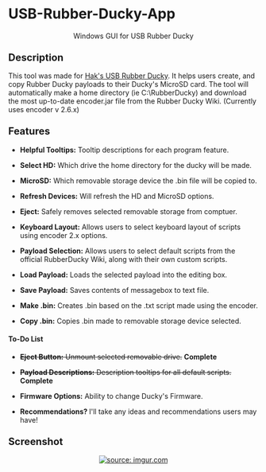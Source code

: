 # USB-Rubber-Ducky-App
<p align="center">
Windows GUI for USB Rubber Ducky</p>
<h3><b><big>Description</big></b></h3>
This tool was made for <a href="https://github.com/hak5darren/USB-Rubber-Ducky/wiki">Hak's USB Rubber Ducky</a>. It helps users create, and copy Rubber Ducky payloads to their Ducky's MicroSD card. The tool will automatically make a home directory (ie C:\RubberDucky) and download the most up-to-date encoder.jar file from the Rubber Ducky Wiki. (Currently uses encoder v 2.6.x)

<h3><b><big>Features</big></b></h3>
<ul><li><b>Helpful Tooltips:</b> Tooltip descriptions for each program feature.</li></ul>
<ul><li><b>Select HD:</b> Which drive the home directory for the ducky will be made.</li></ul>
<ul><li><b>MicroSD:</b> Which removable storage device the .bin file will be copied to.</li></ul>
<ul><li><b>Refresh Devices:</b> Will refresh the HD and MicroSD options.</li></ul>
<ul><li><b>Eject:</b> Safely removes selected removable storage from comptuer. </li></ul>
<ul><li><b>Keyboard Layout:</b> Allows users to select keyboard layout of scripts using encoder 2.x options.</li></ul>
<ul><li><b>Payload Selection:</b> Allows users to select default scripts from the official RubberDucky Wiki, along with their own custom scripts.</li></ul>
<ul><li><b>Load Payload:</b> Loads the selected payload into the editing box.</li></ul>
<ul><li><b>Save Payload:</b> Saves contents of messagebox to text file.</li></ul>
<ul><li><b>Make .bin:</b> Creates .bin based on the .txt script made using the encoder.</li></ul>
<ul><li><b>Copy .bin:</b> Copies .bin made to removable storage device selected.</li></ul>
<h4>To-Do List</h4>
<ul><li><strike><b>Eject Button:</b> Unmount selected removable drive.</strike> <b>Complete</b></li></ul>
<ul><li><strike><b>Payload Descriptions:</b> Description tooltips for all default scripts.</strike> <b>Complete</b></li></ul>
<ul><li><b>Firmware Options:</b> Ability to change Ducky's Firmware.</li></ul>
<ul><li><b>Recommendations? </b> I'll take any ideas and recommendations users may have!</li></ul>

<h3><b><big>Screenshot</big></b></h3>
<p align="center">
  <a href="http://i.imgur.com/Jqo9G2P"><img src="http://i.imgur.com/Jqo9G2P.png" title="source: imgur.com" /></a>
</p>

